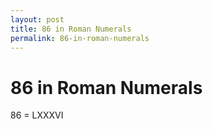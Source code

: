 ```yaml
---
layout: post
title: 86 in Roman Numerals
permalink: 86-in-roman-numerals
---
```


# 86 in Roman Numerals

86 = LXXXVI
